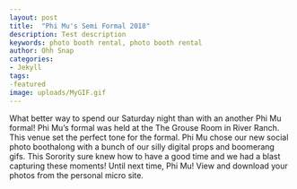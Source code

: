 ```yaml
---
layout: post
title:  "Phi Mu's Semi Formal 2018"
description: Test description
keywords: photo booth rental, photo booth rental
author: Ohh Snap
categories:  
- Jekyll
tags:
-featured
image: uploads/MyGIF.gif
---
```

What better way to spend our Saturday night than with an another Phi Mu formal! Phi Mu’s formal was held at the The Grouse Room in River Ranch. This venue set the perfect tone for the formal. Phi Mu chose our new social photo boothalong with a bunch of our silly digital props and boomerang gifs. This Sorority sure knew how to have a good time and we had a blast capturing these moments! Until next time, Phi Mu! View and download your photos from the personal micro site. 

